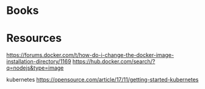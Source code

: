 # Books



# Resources

https://forums.docker.com/t/how-do-i-change-the-docker-image-installation-directory/1169
https://hub.docker.com/search/?q=nodejs&type=image

kubernetes
https://opensource.com/article/17/11/getting-started-kubernetes